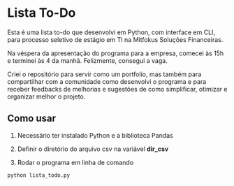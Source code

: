 # Lista To-Do

Esta é uma lista to-do que desenvolvi em Python, com interface em CLI, para processo seletivo de estágio em TI na Mitfokus Soluções Financeiras.

Na véspera da apresentação do programa para a empresa, comecei às 15h e terminei às 4 da manhã. Felizmente, consegui a vaga.

Criei o repositório para servir como um portfolio, mas também para compartilhar com a comunidade como desenvolvi o programa e para receber feedbacks de melhorias e sugestões de como simplificar, otimizar e organizar melhor o projeto.


## Como usar

1. Necessário ter instalado Python e a biblioteca Pandas

2. Definir o diretório do arquivo csv na variável **dir_csv**

3. Rodar o programa em linha de comando

```bash
python lista_todo.py
```